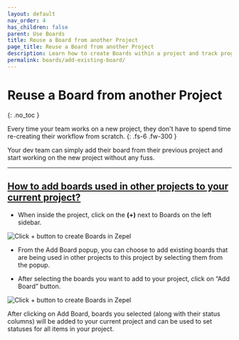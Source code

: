 ```yaml
---
layout: default
nav_order: 4
has_children: false
parent: Use Boards
title: Reuse a Board from another Project
page_title: Reuse a Board from another Project
description: Learn how to create Boards within a project and track progress.
permalink: boards/add-existing-board/
---
```

# Reuse a Board from another Project
{: .no_toc }

Every time your team works on a new project, they don't have to spend time re-creating their workflow from scratch. 
{: .fs-6 .fw-300 }

Your dev team can simply add their board from their previous project and start working on the new project without any fuss.

---

## <u>How to add boards used in other projects to your current project?</u>

- When inside the project, click on the <b>(+)</b> next to Boards on the left sidebar.

![Click + button to create Boards in Zepel](/guide/assets/uploads/zepel-boards-create.png "Click + button to create Boards")

- From the Add Board popup, you can choose to add existing boards that are being used in other projects to this project by selecting them from the popup.

- After selecting the boards you want to add to your project, click on “Add Board” button.

![Click + button to create Boards in Zepel](/guide/assets/uploads/zepel-add-boards.png "Click + button to create Boards")

After clicking on Add Board, boards you selected (along with their status columns) will be added to your current project and can be used to set statuses for all items in your project. 